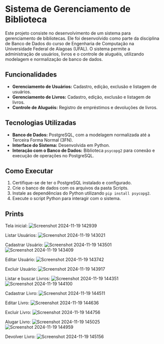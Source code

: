 
# Sistema de Gerenciamento de Biblioteca

Este projeto consiste no desenvolvimento de um sistema para gerenciamento de bibliotecas. Ele foi desenvolvido como parte da disciplina de Banco de Dados do curso de Engenharia de Computação na Universidade Federal de Alagoas (UFAL). O sistema permite a administração de usuários, livros e o controle de aluguéis, utilizando modelagem e normalização de banco de dados.

## Funcionalidades

- **Gerenciamento de Usuários:** Cadastro, edição, exclusão e listagem de usuários.
- **Gerenciamento de Livros:** Cadastro, edição, exclusão e listagem de livros.
- **Controle de Aluguéis:** Registro de empréstimos e devoluções de livros.
  
## Tecnologias Utilizadas

- **Banco de Dados:** PostgreSQL, com a modelagem normalizada até a Terceira Forma Normal (3FN).
- **Interface do Sistema:** Desenvolvida em Python.
- **Interação com o Banco de Dados:** Biblioteca `psycopg2` para conexão e execução de operações no PostgreSQL.

## Como Executar

1. Certifique-se de ter o PostgreSQL instalado e configurado.
2. Crie o banco de dados com os arquivos da pasta Scripts.
3. Instale as dependências do Python utilizando `pip install psycopg2`.
4. Execute o script Python para interagir com o sistema.

## Prints
Tela inicial:
![Screenshot 2024-11-19 142939](https://github.com/user-attachments/assets/0f9e1a38-03c1-439f-8781-b3fd10eb5043)

Listar Usuários:
![Screenshot 2024-11-19 143021](https://github.com/user-attachments/assets/006eaf2d-a029-42c0-ba8b-367d69d56d8c)

Cadastrar Usuário:
![Screenshot 2024-11-19 143501](https://github.com/user-attachments/assets/a168cc49-55b7-47b9-a268-1bdb7b35f8a2)
![Screenshot 2024-11-19 143409](https://github.com/user-attachments/assets/4b29c1fa-0df0-4f4a-a674-623e19c5a384)

Editar Usuário:
![Screenshot 2024-11-19 143742](https://github.com/user-attachments/assets/65799484-d09e-4be5-9cf1-d3518af12ca2)

Excluir Usuário:
![Screenshot 2024-11-19 143917](https://github.com/user-attachments/assets/d32eae07-c599-43ba-aaf2-ffec9b279de3)

Listar e buscar Livros:
![Screenshot 2024-11-19 144351](https://github.com/user-attachments/assets/10335ec2-0d2e-4059-b1c7-3299d7747ffa)
![Screenshot 2024-11-19 144100](https://github.com/user-attachments/assets/9eda4c72-b056-42cc-bbd1-5e10b62a6f46)

Cadastrar Livro:
![Screenshot 2024-11-19 144511](https://github.com/user-attachments/assets/be5ab945-f715-4218-abe0-00533cb7fee3)

Editar Livro:
![Screenshot 2024-11-19 144636](https://github.com/user-attachments/assets/1ebe82fe-8da7-4afe-aa1a-db685e5704c2)

Excluir Livro:
![Screenshot 2024-11-19 144756](https://github.com/user-attachments/assets/57e455da-8ee5-4cba-b649-1ae0af9cc57a)

Alugar Livro:
![Screenshot 2024-11-19 145025](https://github.com/user-attachments/assets/94eaa404-9008-4fbb-b11a-ba9f76abcf91)
![Screenshot 2024-11-19 144959](https://github.com/user-attachments/assets/f879cdd5-86c6-4d03-9fd6-977d156da0e3)

Devolver Livro:
![Screenshot 2024-11-19 145156](https://github.com/user-attachments/assets/9d21ec65-32f5-4810-bfc3-7bffd4c858af)
